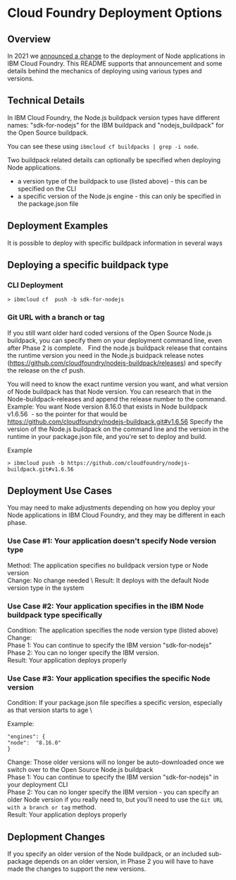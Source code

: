 # Cloud Foundry Deployment Options

## Overview

In 2021 we [announced a change](http://ibm.biz/cf-buildpack-node-change) to the deployment of Node applications in IBM Cloud Foundry. This README supports that announcement and some details behind the mechanics of deploying using various types and versions.


## Technical Details

In IBM Cloud Foundry, the Node.js buildpack version types have different names:  "sdk-for-nodejs" for the IBM buildpack and "nodejs_buildpack" for the Open Source buildpack.

You can see these using `ibmcloud cf buildpacks | grep -i node`.

Two buildpack related details can optionally be specified when deploying Node applications.

* a version type of the buildpack to use (listed above) - this can be specified on the CLI
* a specific version of the Node.js engine - this can only be specified in the package.json file

## Deployment Examples

It is possible to deploy with specific buildpack information in several ways

## Deploying a specific buildpack type

### CLI Deployment
```
> ibmcloud cf  push -b sdk-for-nodejs
```
### Git URL with a branch or tag
If you still want older hard coded versions of the Open Source Node.js buildpack, you can specify them on your deployment command line, even after Phase 2 is complete.  
Find the node.js buildpack release that contains the runtime version you need in the Node.js buidpack release notes (https://github.com/cloudfoundry/nodejs-buildpack/releases) and specify the release on the cf push.  

You will need to know the exact runtime version you want, and what version of Node buildpack has that Node version. You can research that in the Node-buildpack-releases and append the release number to the command. 
Example: You want Node version 8.16.0 that exists in Node buildpack v1.6.56  - so the pointer for that would be https://github.com/cloudfoundry/nodejs-buildpack.git#v1.6.56
Specify the version of the Node.js buildpack on the command line and the version in the runtime in your package.json file, and you're set to deploy and build.

Example
```
> ibmcloud push -b https://github.com/cloudfoundry/nodejs-buildpack.git#v1.6.56 
```
## Deployment Use Cases

You may need to make adjustments depending on how you deploy your Node applications in IBM Cloud Foundry, and they may be different in each phase.

### Use Case #1: Your application doesn't specify Node version type

Method: The application specifies no buildpack version type or Node version \
Change: No change needed \ 
Result: It deploys with the default Node version type in the system 

### Use Case #2: Your application specifies in the IBM Node buildpack type specifically

Condition: The application specifies the node version type (listed above) \
Change: \
Phase 1: You can continue to specify the IBM version "sdk-for-nodejs" \
Phase 2: You can no longer specify the IBM version. \
Result: Your application deploys properly 

### Use Case #3: Your application specifies the specific Node version 

Condition: If your package.json file specifies a specific version, especially as that version starts to age \

Example: 
```
"engines": {
"node":  "8.16.0"
}
```
Change: Those older versions will no longer be auto-downloaded once we switch over to the Open Source Node.js buildpack \
Phase 1: You can continue to specify the IBM version "sdk-for-nodejs" in your deployment CLI \
Phase 2: You can no longer specify the IBM version - you can specify an older Node version if you really need to, but you'll need to use the `Git URL with a branch or tag` method.  \
Result: Your application deploys properly 

## Deplopment Changes

If you specify an older version of the Node buildpack, or an included sub-package depends on an older version, in Phase 2 you will have to have made the changes to support the new versions.
